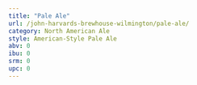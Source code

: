 ```yaml
---
title: "Pale Ale"
url: /john-harvards-brewhouse-wilmington/pale-ale/
category: North American Ale
style: American-Style Pale Ale
abv: 0
ibu: 0
srm: 0
upc: 0
---
```



